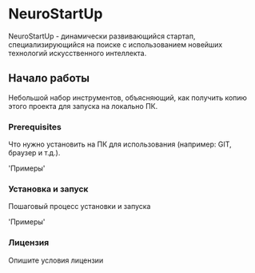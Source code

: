 # NeuroStartUp
NeuroStartUp - динамически развивающийся стартап, специализирующийся на 
поиске с использованием новейших технологий искусственного интеллекта.

## Начало работы
Небольшой набор инструментов, объясняющий, как получить копию этого 
проекта для запуска на локально ПК.

### Prerequisites
Что нужно установить на ПК для использования (например: GIT, браузер и 
т.д.).

'Примеры'

### Установка и запуск
Пошаговый процесс установки и запуска

'Примеры'

### Лицензия
Опишите условия лицензии 
